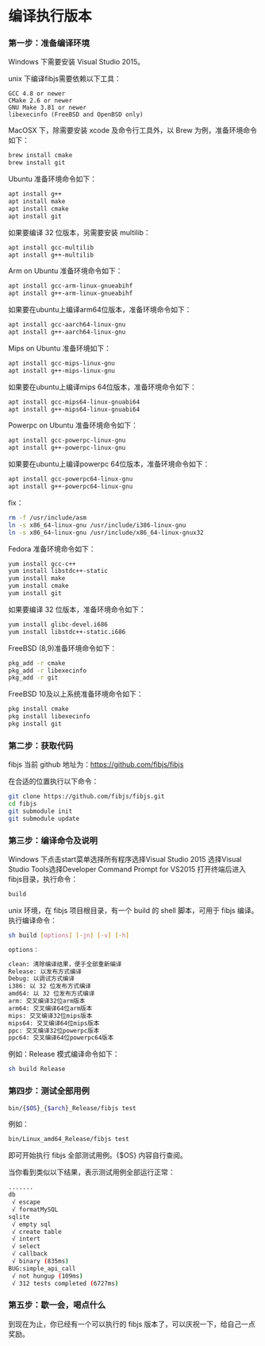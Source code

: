 # 编译执行版本

### 第一步：准备编译环境

Windows 下需要安装 Visual Studio 2015。

unix 下编译fibjs需要依赖以下工具：
```
GCC 4.8 or newer
CMake 2.6 or newer
GNU Make 3.81 or newer
libexecinfo (FreeBSD and OpenBSD only)
```
MacOSX 下，除需要安装 xcode 及命令行工具外，以 Brew 为例，准备环境命令如下：
```sh
brew install cmake
brew install git
```
Ubuntu 准备环境命令如下：
```sh
apt install g++
apt install make
apt install cmake
apt install git
```
如果要编译 32 位版本，另需要安装 multilib：
```sh
apt install gcc-multilib
apt install g++-multilib
```
Arm on Ubuntu 准备环境命令如下：
```sh
apt install gcc-arm-linux-gnueabihf
apt install g++-arm-linux-gnueabihf
```
如果要在ubuntu上编译arm64位版本，准备环境命令如下：
```sh
apt install gcc-aarch64-linux-gnu
apt install g++-aarch64-linux-gnu
```
Mips on Ubuntu 准备环境如下：
```sh
apt install gcc-mips-linux-gnu
apt install g++-mips-linux-gnu
```
如果要在ubuntu上编译mips 64位版本，准备环境命令如下：
```sh
apt install gcc-mips64-linux-gnuabi64
apt install g++-mips64-linux-gnuabi64
```
Powerpc on Ubuntu 准备环境命令如下：
```sh
apt install gcc-powerpc-linux-gnu
apt install g++-powerpc-linux-gnu
```
如果要在ubuntu上编译powerpc 64位版本，准备环境命令如下：
```sh
apt install gcc-powerpc64-linux-gnu
apt install g++-powerpc64-linux-gnu
```
fix：
```sh
rm -f /usr/include/asm
ln -s x86_64-linux-gnu /usr/include/i386-linux-gnu
ln -s x86_64-linux-gnu /usr/include/x86_64-linux-gnux32
```
Fedora 准备环境命令如下：
```sh
yum install gcc-c++
yum install libstdc++-static
yum install make
yum install cmake
yum install git
```
如果要编译 32 位版本，准备环境命令如下：
```sh
yum install glibc-devel.i686
yum install libstdc++-static.i686
```
FreeBSD (8,9)准备环境命令如下：
```sh
pkg_add -r cmake
pkg_add -r libexecinfo
pkg_add -r git
```
FreeBSD 10及以上系统准备环境命令如下：
```sh
pkg install cmake
pkg install libexecinfo
pkg install git
```
### 第二步：获取代码
fibjs 当前 github 地址为：https://github.com/fibjs/fibjs

在合适的位置执行以下命令：
```sh
git clone https://github.com/fibjs/fibjs.git
cd fibjs
git submodule init
git submodule update
```
### 第三步：编译命令及说明
Windows 下点击start菜单选择所有程序选择Visual Studio 2015 选择Visual Studio Tools选择Developer Command Prompt for VS2015 打开终端后进入fibjs目录，执行命令：
```sh
build
```
unix 环境，在 fibjs 项目根目录，有一个 build 的 shell 脚本，可用于 fibjs 编译。 执行编译命令：
```sh
sh build [options] [-jn] [-v] [-h]

options：

clean: 清除编译结果，便于全部重新编译
Release: 以发布方式编译
Debug: 以调试方式编译
i386: 以 32 位发布方式编译
amd64: 以 32 位发布方式编译
arm: 交叉编译32位arm版本
arm64: 交叉编译64位arm版本
mips: 交叉编译32位mips版本
mips64: 交叉编译64位mips版本
ppc: 交叉编译32位powerpc版本
ppc64: 交叉编译64位powerpc64版本
```
例如：Release 模式编译命令如下：
```sh
sh build Release
```
### 第四步：测试全部用例
```sh
bin/{$OS}_{$arch}_Release/fibjs test
```
例如：
```sh
bin/Linux_amd64_Release/fibjs test
```
即可开始执行 fibjs 全部测试用例。{$OS} 内容自行查阅。

当你看到类似以下结果，表示测试用例全部运行正常：
```sh
.......
db
 √ escape
 √ formatMySQL
sqlite
 √ empty sql
 √ create table
 √ intert
 √ select
 √ callback
 √ binary (835ms)
BUG:simple_api_call
 √ not hungup (109ms)
 √ 312 tests completed (6727ms)
```
### 第五步：歇一会，喝点什么
到现在为止，你已经有一个可以执行的 fibjs 版本了，可以庆祝一下，给自己一点奖励。
